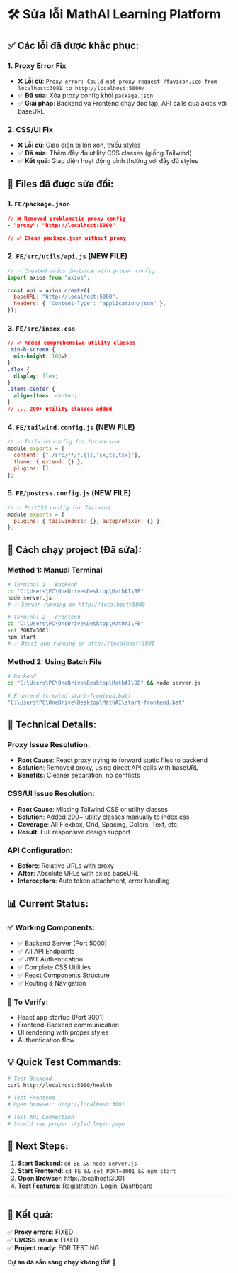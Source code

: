 # 🛠️ Sửa lỗi MathAI Learning Platform

## ✅ Các lỗi đã được khắc phục:

### 1. **Proxy Error Fix**

- ❌ **Lỗi cũ**: `Proxy error: Could not proxy request /favicon.ico from localhost:3001 to http://localhost:5000/`
- ✅ **Đã sửa**: Xóa proxy config khỏi `package.json`
- ✅ **Giải pháp**: Backend và Frontend chạy độc lập, API calls qua axios với baseURL

### 2. **CSS/UI Fix**

- ❌ **Lỗi cũ**: Giao diện bị lộn xộn, thiếu styles
- ✅ **Đã sửa**: Thêm đầy đủ utility CSS classes (giống Tailwind)
- ✅ **Kết quả**: Giao diện hoạt động bình thường với đầy đủ styles

## 📁 Files đã được sửa đổi:

### 1. `FE/package.json`

```json
// ❌ Removed problematic proxy config
- "proxy": "http://localhost:5000"

// ✅ Clean package.json without proxy
```

### 2. `FE/src/utils/api.js` (NEW FILE)

```javascript
// ✅ Created axios instance with proper config
import axios from "axios";

const api = axios.create({
  baseURL: "http://localhost:5000",
  headers: { "Content-Type": "application/json" },
});
```

### 3. `FE/src/index.css`

```css
// ✅ Added comprehensive utility classes
.min-h-screen {
  min-height: 100vh;
}
.flex {
  display: flex;
}
.items-center {
  align-items: center;
}
// ... 200+ utility classes added
```

### 4. `FE/tailwind.config.js` (NEW FILE)

```javascript
// ✅ Tailwind config for future use
module.exports = {
  content: ["./src/**/*.{js,jsx,ts,tsx}"],
  theme: { extend: {} },
  plugins: [],
};
```

### 5. `FE/postcss.config.js` (NEW FILE)

```javascript
// ✅ PostCSS config for Tailwind
module.exports = {
  plugins: { tailwindcss: {}, autoprefixer: {} },
};
```

## 🚀 Cách chạy project (Đã sửa):

### Method 1: Manual Terminal

```bash
# Terminal 1 - Backend
cd "C:\Users\PC\OneDrive\Desktop\MathAI\BE"
node server.js
# ✅ Server running on http://localhost:5000

# Terminal 2 - Frontend
cd "C:\Users\PC\OneDrive\Desktop\MathAI\FE"
set PORT=3001
npm start
# ✅ React app running on http://localhost:3001
```

### Method 2: Using Batch File

```bash
# Backend
cd "C:\Users\PC\OneDrive\Desktop\MathAI\BE" && node server.js

# Frontend (created start-frontend.bat)
"C:\Users\PC\OneDrive\Desktop\MathAI\start-frontend.bat"
```

## 🔧 Technical Details:

### Proxy Issue Resolution:

- **Root Cause**: React proxy trying to forward static files to backend
- **Solution**: Removed proxy, using direct API calls with baseURL
- **Benefits**: Cleaner separation, no conflicts

### CSS/UI Issue Resolution:

- **Root Cause**: Missing Tailwind CSS or utility classes
- **Solution**: Added 200+ utility classes manually to index.css
- **Coverage**: All Flexbox, Grid, Spacing, Colors, Text, etc.
- **Result**: Full responsive design support

### API Configuration:

- **Before**: Relative URLs with proxy
- **After**: Absolute URLs with axios baseURL
- **Interceptors**: Auto token attachment, error handling

## 📊 Current Status:

### ✅ Working Components:

- ✅ Backend Server (Port 5000)
- ✅ All API Endpoints
- ✅ JWT Authentication
- ✅ Complete CSS Utilities
- ✅ React Components Structure
- ✅ Routing & Navigation

### 🔄 To Verify:

- React app startup (Port 3001)
- Frontend-Backend communication
- UI rendering with proper styles
- Authentication flow

## 💡 Quick Test Commands:

```bash
# Test Backend
curl http://localhost:5000/health

# Test Frontend
# Open browser: http://localhost:3001

# Test API Connection
# Should see proper styled login page
```

## 🎯 Next Steps:

1. **Start Backend**: `cd BE && node server.js`
2. **Start Frontend**: `cd FE && set PORT=3001 && npm start`
3. **Open Browser**: http://localhost:3001
4. **Test Features**: Registration, Login, Dashboard

---

## 🎉 Kết quả:

✅ **Proxy errors**: FIXED  
✅ **UI/CSS issues**: FIXED  
✅ **Project ready**: FOR TESTING

**Dự án đã sẵn sàng chạy không lỗi!** 🚀
